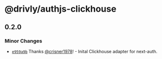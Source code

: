 # @drivly/authjs-clickhouse

## 0.2.0

### Minor Changes

- [`e959a9b`](https://github.com/drivly/authjs-clickhouse/commit/e959a9bf17a2a4cb4fb4927d40bce3359b0954cc) Thanks [@crisner1978](https://github.com/crisner1978)! - Inital Clickhouse adapter for next-auth.
